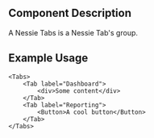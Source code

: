 ## Component Description

A Nessie Tabs is a Nessie Tab's group.

## Example Usage

    <Tabs>
        <Tab label="Dashboard">
            <div>Some content</div>
        </Tab>
        <Tab label="Reporting">
            <Button>A cool button</Button>
        </Tab>
    </Tabs>
